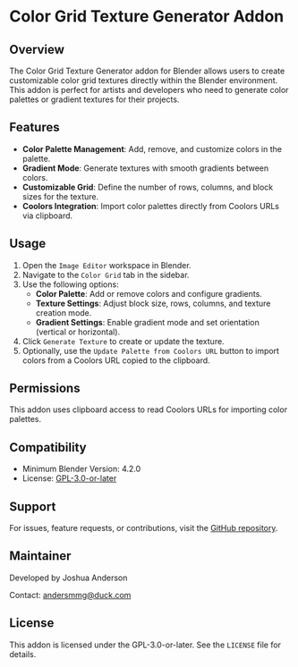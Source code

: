 # Color Grid Texture Generator Addon

## Overview

The Color Grid Texture Generator addon for Blender allows users to create customizable color grid textures directly within the Blender environment. This addon is perfect for artists and developers who need to generate color palettes or gradient textures for their projects.

## Features

- **Color Palette Management**: Add, remove, and customize colors in the palette.
- **Gradient Mode**: Generate textures with smooth gradients between colors.
- **Customizable Grid**: Define the number of rows, columns, and block sizes for the texture.
- **Coolors Integration**: Import color palettes directly from Coolors URLs via clipboard.

<!-- ## Installation

1. Download the addon files.
2. Open Blender and navigate to `Edit > Preferences > Add-ons`.
3. Click `Install` and select the downloaded `.zip` file or folder.
4. Enable the addon by checking the box next to `Color Grid Texture Generator`. -->

## Usage

1. Open the `Image Editor` workspace in Blender.
2. Navigate to the `Color Grid` tab in the sidebar.
3. Use the following options:
   - **Color Palette**: Add or remove colors and configure gradients.
   - **Texture Settings**: Adjust block size, rows, columns, and texture creation mode.
   - **Gradient Settings**: Enable gradient mode and set orientation (vertical or horizontal).
4. Click `Generate Texture` to create or update the texture.
5. Optionally, use the `Update Palette from Coolors URL` button to import colors from a Coolors URL copied to the clipboard.

## Permissions

This addon uses clipboard access to read Coolors URLs for importing color palettes.

## Compatibility

- Minimum Blender Version: 4.2.0
- License: [GPL-3.0-or-later](https://spdx.org/licenses/GPL-3.0-or-later.html)

## Support

For issues, feature requests, or contributions, visit the [GitHub repository](https://github.com/andersmmg/color-grid-gen).

## Maintainer

Developed by Joshua Anderson

Contact: andersmmg@duck.com

## License

This addon is licensed under the GPL-3.0-or-later. See the `LICENSE` file for details.
